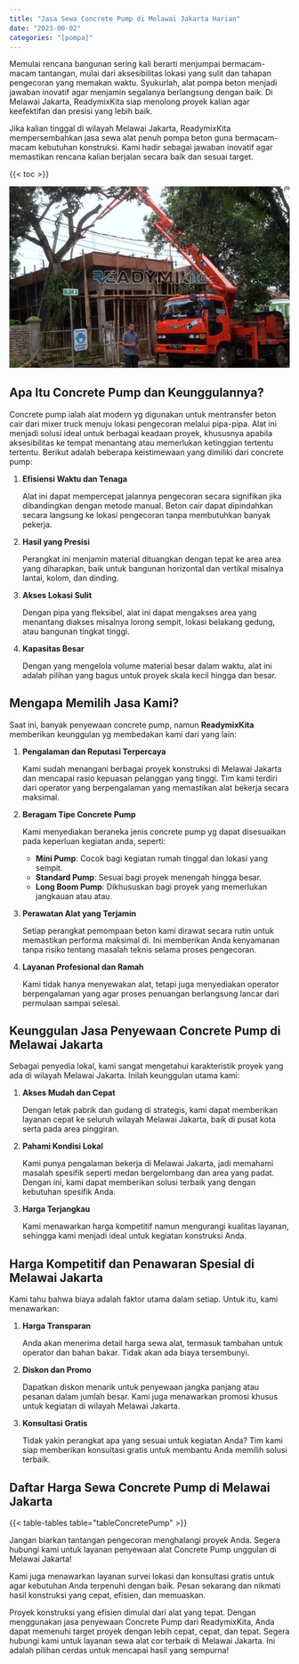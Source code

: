```yaml
---
title: "Jasa Sewa Concrete Pump di Melawai Jakarta Harian"
date: "2023-06-02"
categories: "[pompa]"
---
```


Memulai rencana bangunan sering kali berarti menjumpai bermacam-macam tantangan, mulai dari aksesibilitas lokasi yang sulit dan tahapan pengecoran yang memakan waktu. Syukurlah, alat pompa beton menjadi jawaban inovatif agar menjamin segalanya berlangsung dengan baik. Di Melawai Jakarta, ReadymixKita siap menolong proyek kalian agar keefektifan dan presisi yang lebih baik.

Jika kalian tinggal di wilayah Melawai Jakarta, ReadymixKita mempersembahkan jasa sewa alat penuh pompa beton guna bermacam-macam kebutuhan konstruksi. Kami hadir sebagai jawaban inovatif agar memastikan rencana kalian berjalan secara baik dan sesuai target.

{{< toc >}}

![Jasa Sewa Concrete Pump di Melawai Jakarta Harian](/images/pompa/sewa-pompa-17.jpg)

## Apa Itu Concrete Pump dan Keunggulannya?

Concrete pump ialah alat modern yg digunakan untuk mentransfer beton cair dari mixer truck menuju lokasi pengecoran melalui pipa-pipa. Alat ini menjadi solusi ideal untuk berbagai keadaan proyek, khususnya apabila aksesibilitas ke tempat menantang atau memerlukan ketinggian tertentu tertentu. Berikut adalah beberapa keistimewaan yang dimiliki dari concrete pump:

1. **Efisiensi Waktu dan Tenaga**

   Alat ini dapat mempercepat jalannya pengecoran secara signifikan jika dibandingkan dengan metode manual. Beton cair dapat dipindahkan secara langsung ke lokasi pengecoran tanpa membutuhkan banyak pekerja.

2. **Hasil yang Presisi**

   Perangkat ini menjamin material dituangkan dengan tepat ke area area yang diharapkan, baik untuk bangunan horizontal dan vertikal misalnya lantai, kolom, dan dinding.

3. **Akses Lokasi Sulit**

   Dengan pipa yang fleksibel, alat ini dapat mengakses area yang menantang diakses misalnya lorong sempit, lokasi belakang gedung, atau bangunan tingkat tinggi.

4. **Kapasitas Besar**

   Dengan yang mengelola volume material besar dalam waktu, alat ini adalah pilihan yang bagus untuk proyek skala kecil hingga dan besar.

## Mengapa Memilih Jasa Kami?

Saat ini, banyak penyewaan concrete pump, namun **ReadymixKita** memberikan keunggulan yg membedakan kami dari yang lain:

1. **Pengalaman dan Reputasi Terpercaya**

   Kami sudah menangani berbagai proyek konstruksi di Melawai Jakarta dan mencapai rasio kepuasan pelanggan yang tinggi. Tim kami terdiri dari operator yang berpengalaman yang memastikan alat bekerja secara maksimal.

2. **Beragam Tipe Concrete Pump**

   Kami menyediakan beraneka jenis concrete pump yg dapat disesuaikan pada keperluan kegiatan anda, seperti:
   - **Mini Pump**: Cocok bagi kegiatan rumah tinggal dan lokasi yang sempit.
   - **Standard Pump**: Sesuai bagi proyek menengah hingga besar.
   - **Long Boom Pump**: Dikhususkan bagi proyek yang memerlukan jangkauan atau atau.

3. **Perawatan Alat yang Terjamin**

   Setiap perangkat pemompaan beton kami dirawat secara rutin untuk memastikan performa maksimal di. Ini memberikan Anda kenyamanan tanpa risiko tentang masalah teknis selama proses pengecoran.

4. **Layanan Profesional dan Ramah**

   Kami tidak hanya menyewakan alat, tetapi juga menyediakan operator berpengalaman yang agar proses penuangan berlangsung lancar dari permulaan sampai selesai.

## Keunggulan Jasa Penyewaan Concrete Pump di Melawai Jakarta

Sebagai penyedia lokal, kami sangat mengetahui karakteristik proyek yang ada di wilayah Melawai Jakarta. Inilah keunggulan utama kami:

1. **Akses Mudah dan Cepat**

   Dengan letak pabrik dan gudang di strategis, kami dapat memberikan layanan cepat ke seluruh wilayah Melawai Jakarta, baik di pusat kota serta pada area pinggiran.

2. **Pahami Kondisi Lokal**

   Kami punya pengalaman bekerja di Melawai Jakarta, jadi memahami masalah spesifik seperti medan bergelombang dan area yang padat. Dengan ini, kami dapat memberikan solusi terbaik yang dengan kebutuhan spesifik Anda.

3. **Harga Terjangkau**

   Kami menawarkan harga kompetitif namun mengurangi kualitas layanan, sehingga kami menjadi ideal untuk kegiatan konstruksi Anda.

## Harga Kompetitif dan Penawaran Spesial di Melawai Jakarta

Kami tahu bahwa biaya adalah faktor utama dalam setiap. Untuk itu, kami menawarkan:

1. **Harga Transparan**

   Anda akan menerima detail harga sewa alat, termasuk tambahan untuk operator dan bahan bakar. Tidak akan ada biaya tersembunyi.

2. **Diskon dan Promo**

   Dapatkan diskon menarik untuk penyewaan jangka panjang atau pesanan dalam jumlah besar. Kami juga menawarkan promosi khusus untuk kegiatan di wilayah Melawai Jakarta.

3. **Konsultasi Gratis**

   Tidak yakin perangkat apa yang sesuai untuk kegiatan Anda? Tim kami siap memberikan konsultasi gratis untuk membantu Anda memilih solusi terbaik.

## Daftar Harga Sewa Concrete Pump di Melawai Jakarta

{{< table-tables table="tableConcretePump" >}}

Jangan biarkan tantangan pengecoran menghalangi proyek Anda. Segera hubungi kami untuk layanan penyewaan alat Concrete Pump unggulan di Melawai Jakarta!

Kami juga menawarkan layanan survei lokasi dan konsultasi gratis untuk agar kebutuhan Anda terpenuhi dengan baik. Pesan sekarang dan nikmati hasil konstruksi yang cepat, efisien, dan memuaskan.

Proyek konstruksi yang efisien dimulai dari alat yang tepat. Dengan menggunakan jasa penyewaan Concrete Pump dari ReadymixKita, Anda dapat memenuhi target proyek dengan lebih cepat, cepat, dan tepat. Segera hubungi kami untuk layanan sewa alat cor terbaik di Melawai Jakarta. Ini adalah pilihan cerdas untuk mencapai hasil yang sempurna!